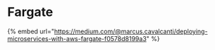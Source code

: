 # Fargate



{% embed url="https://medium.com/@marcus.cavalcanti/deploying-microservices-with-aws-fargate-f0578d8199a3" %}



